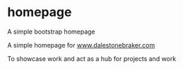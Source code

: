 # homepage
A simple bootstrap homepage

A simple homepage for www.dalestonebraker.com

To showcase work and act as a hub for projects and work
